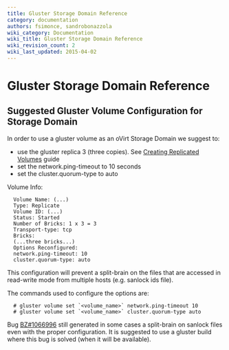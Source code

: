 ```yaml
---
title: Gluster Storage Domain Reference
category: documentation
authors: fsimonce, sandrobonazzola
wiki_category: Documentation
wiki_title: Gluster Storage Domain Reference
wiki_revision_count: 2
wiki_last_updated: 2015-04-02
---
```


# Gluster Storage Domain Reference

## Suggested Gluster Volume Configuration for Storage Domain

In order to use a gluster volume as an oVirt Storage Domain we suggest to:

*   use the gluster replica 3 (three copies). See [Creating Replicated Volumes](https://access.redhat.com/documentation/en-US/Red_Hat_Storage/2.1/html/Administration_Guide/sect-User_Guide-Setting_Volumes-Replicated.html) guide
*   set the network.ping-timeout to 10 seconds
*   set the cluster.quorum-type to auto

Volume Info:

      Volume Name: (...)
      Type: Replicate
      Volume ID: (...)
      Status: Started
      Number of Bricks: 1 x 3 = 3
      Transport-type: tcp
      Bricks:
      (...three bricks...)
      Options Reconfigured:
      network.ping-timeout: 10
      cluster.quorum-type: auto

This configuration will prevent a split-brain on the files that are accessed in read-write mode from multiple hosts (e.g. sanlock ids file).

The commands used to configure the options are:

      # gluster volume set `<volume_name>` network.ping-timeout 10
      # gluster volume set `<volume_name>` cluster.quorum-type auto

Bug [BZ#1066996](https://bugzilla.redhat.com/show_bug.cgi?id=1066996) still generated in some cases a split-brain on sanlock files even with the proper configuration. It is suggested to use a gluster build where this bug is solved (when it will be available).

